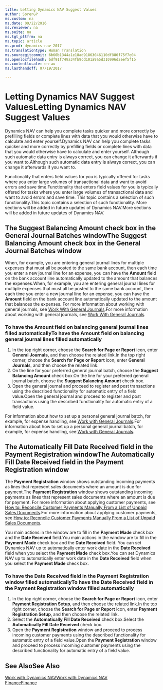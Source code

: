 ```yaml
---
title: Letting Dynamics NAV Suggest Values
author: SorenGP
ms.custom: na
ms.date: 09/22/2016
ms.reviewer: na
ms.suite: na
ms.tgt_pltfrm: na
ms.topic: article
ms.prod: dynamics-nav-2017
ms.translationtype: Human Translation
ms.sourcegitcommit: 6b60b1344a1e18ad91863046110df880f75f7c04
ms.openlocfilehash: bdf91f749a34fb9cd101a9a5d310996d2eef5f1b
ms.contentlocale: en-au
ms.lasthandoff: 07/19/2017

---
```


# <a name="letting-dynamics-nav-suggest-values"></a><span data-ttu-id="4720a-102">Letting Dynamics NAV Suggest Values</span><span class="sxs-lookup"><span data-stu-id="4720a-102">Letting Dynamics NAV Suggest Values</span></span>
<span data-ttu-id="4720a-103">Dynamics NAV can help you complete tasks quicker and more correctly by prefilling fields or complete lines with data that you would otherwise have to calculate and enter yourself.</span><span class="sxs-lookup"><span data-stu-id="4720a-103">Dynamics NAV can help you complete tasks quicker and more correctly by prefilling fields or complete lines with data that you would otherwise have to calculate and enter yourself.</span></span> <span data-ttu-id="4720a-104">Although such automatic data entry is always correct, you can change it afterwards if you want to.</span><span class="sxs-lookup"><span data-stu-id="4720a-104">Although such automatic data entry is always correct, you can change it afterwards if you want to.</span></span>

<span data-ttu-id="4720a-105">Functionality that enters field values for you is typically offered for tasks where you enter large volumes of transactional data and want to avoid errors and save time.</span><span class="sxs-lookup"><span data-stu-id="4720a-105">Functionality that enters field values for you is typically offered for tasks where you enter large volumes of transactional data and want to avoid errors and save time.</span></span> <span data-ttu-id="4720a-106">This topic contains a selection of such functionality.</span><span class="sxs-lookup"><span data-stu-id="4720a-106">This topic contains a selection of such functionality.</span></span> <span data-ttu-id="4720a-107">More sections will be added in future updates of Dynamics NAV.</span><span class="sxs-lookup"><span data-stu-id="4720a-107">More sections will be added in future updates of Dynamics NAV.</span></span>

## <a name="the-suggest-balancing-amount-check-box-in-the-general-journal-batches-window"></a><span data-ttu-id="4720a-108">The **Suggest Balancing Amount** check box in the **General Journal Batches** window</span><span class="sxs-lookup"><span data-stu-id="4720a-108">The **Suggest Balancing Amount** check box in the **General Journal Batches** window</span></span>
<span data-ttu-id="4720a-109">When, for example, you are entering general journal lines for multiple expenses that must all be posted to the same bank account, then each time you enter a new journal line for an expense, you can have the **Amount** field on the bank account line automatically updated to the amount that balances the expenses.</span><span class="sxs-lookup"><span data-stu-id="4720a-109">When, for example, you are entering general journal lines for multiple expenses that must all be posted to the same bank account, then each time you enter a new journal line for an expense, you can have the **Amount** field on the bank account line automatically updated to the amount that balances the expenses.</span></span> <span data-ttu-id="4720a-110">For more information about working with general journals, see [Work With General Journals](ui-work-general-journals.md).</span><span class="sxs-lookup"><span data-stu-id="4720a-110">For more information about working with general journals, see [Work With General Journals](ui-work-general-journals.md).</span></span>

### <a name="to-have-the-amount-field-on-balancing-general-journal-lines-filled-automatically"></a><span data-ttu-id="4720a-111">To have the **Amount** field on balancing general journal lines filled automatically</span><span class="sxs-lookup"><span data-stu-id="4720a-111">To have the **Amount** field on balancing general journal lines filled automatically</span></span>
1. <span data-ttu-id="4720a-112">In the top right corner, choose the **Search for Page or Report** icon, enter **General Journals**, and then choose the related link.</span><span class="sxs-lookup"><span data-stu-id="4720a-112">In the top right corner, choose the **Search for Page or Report** icon, enter **General Journals**, and then choose the related link.</span></span>
2. <span data-ttu-id="4720a-113">On the line for your preferred general journal batch, choose the **Suggest Balancing Amount** check box.</span><span class="sxs-lookup"><span data-stu-id="4720a-113">On the line for your preferred general journal batch, choose the **Suggest Balancing Amount** check box.</span></span>
3. <span data-ttu-id="4720a-114">Open the general journal and proceed to register and post transactions using the described functionality for automatic entry of a field value.</span><span class="sxs-lookup"><span data-stu-id="4720a-114">Open the general journal and proceed to register and post transactions using the described functionality for automatic entry of a field value.</span></span>       

<span data-ttu-id="4720a-115">For information about how to set up a personal general journal batch, for example, for expense handling, see [Work with General Journals](ui-work-general-journals.md).</span><span class="sxs-lookup"><span data-stu-id="4720a-115">For information about how to set up a personal general journal batch, for example, for expense handling, see [Work with General Journals](ui-work-general-journals.md).</span></span>

## <a name="the-automatically-fill-date-received-field-in-the-payment-registration-window"></a><span data-ttu-id="4720a-116">The **Automatically Fill Date Received** field in the **Payment Registration** window</span><span class="sxs-lookup"><span data-stu-id="4720a-116">The **Automatically Fill Date Received** field in the **Payment Registration** window</span></span>
<span data-ttu-id="4720a-117">The **Payment Registration** window shows outstanding incoming payments as lines that represent sales documents where an amount is due for payment.</span><span class="sxs-lookup"><span data-stu-id="4720a-117">The **Payment Registration** window shows outstanding incoming payments as lines that represent sales documents where an amount is due for payment.</span></span> <span data-ttu-id="4720a-118">For more information about applying customer payments, see [How to: Reconcile Customer Payments Manually From a List of Unpaid Sales Documents](receivables-how-reconcile-customer-payments-list-unpaid-sales-documents.md).</span><span class="sxs-lookup"><span data-stu-id="4720a-118">For more information about applying customer payments, see [How to: Reconcile Customer Payments Manually From a List of Unpaid Sales Documents](receivables-how-reconcile-customer-payments-list-unpaid-sales-documents.md).</span></span>

<span data-ttu-id="4720a-119">You main actions in the window are to fill in the **Payment Made** check box and the **Date Received** field.</span><span class="sxs-lookup"><span data-stu-id="4720a-119">You main actions in the window are to fill in the **Payment Made** check box and the **Date Received** field.</span></span> <span data-ttu-id="4720a-120">You can set Dynamics NAV up to automatically enter work date in the **Date Received** field when you select the **Payment Made** check box.</span><span class="sxs-lookup"><span data-stu-id="4720a-120">You can set Dynamics NAV up to automatically enter work date in the **Date Received** field when you select the **Payment Made** check box.</span></span>

### <a name="to-have-the-date-received-field-in-the-payment-registration-window-filled-automatically"></a><span data-ttu-id="4720a-121">To have the **Date Received** field in the **Payment Registration** window filled automatically</span><span class="sxs-lookup"><span data-stu-id="4720a-121">To have the **Date Received** field in the **Payment Registration** window filled automatically</span></span>
1. <span data-ttu-id="4720a-122">In the top right corner, choose the **Search for Page or Report** icon, enter **Payment Registration Setup**, and then choose the related link.</span><span class="sxs-lookup"><span data-stu-id="4720a-122">In the top right corner, choose the **Search for Page or Report** icon, enter **Payment Registration Setup**, and then choose the related link.</span></span>
2. <span data-ttu-id="4720a-123">Select the **Automatically Fill Date Received** check box.</span><span class="sxs-lookup"><span data-stu-id="4720a-123">Select the **Automatically Fill Date Received** check box.</span></span>
3. <span data-ttu-id="4720a-124">Open the **Payment Registration** window and proceed to process incoming customer payments using the described functionality for automatic entry of a field value.</span><span class="sxs-lookup"><span data-stu-id="4720a-124">Open the **Payment Registration** window and proceed to process incoming customer payments using the described functionality for automatic entry of a field value.</span></span>

## <a name="see-also"></a><span data-ttu-id="4720a-125">See Also</span><span class="sxs-lookup"><span data-stu-id="4720a-125">See Also</span></span>
[<span data-ttu-id="4720a-126">Work with Dynamics NAV</span><span class="sxs-lookup"><span data-stu-id="4720a-126">Work with Dynamics NAV</span></span>](ui-work-product.md)  
[<span data-ttu-id="4720a-127">Finance</span><span class="sxs-lookup"><span data-stu-id="4720a-127">Finance</span></span>](Finance.md)

